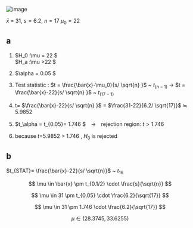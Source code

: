 ![image](https://github.com/user-attachments/assets/64a48728-9c55-4d60-bdb5-bb7f7ef2372e)

$\bar{x}$ = 31, $s=6.2$, $n=17$ $\mu_0 = 22$

## a

1. $H_0 :\mu = 22 $   
   $H_a :\mu >22 $

2. $\alpha = 0.05 $

3. Test statistic : $t = \frac{\bar{x}-\mu_0}{s/ \sqrt{n} }$ ~ $t_{(n-1)}$ →
   $t = \frac{\bar{x}-22}{s/ \sqrt{n} }$ ~ $t_{(17-1)}$ 

4. t= $\frac{\bar{x}-22}{s/ \sqrt{n} }$ = $\frac{31-22}{6.2/ \sqrt{17}}$ ≒ 5.9852 

5. $t_\alpha = t_{0.05}= 1.746 $　→　rejection region: $t > 1.746$

6. because $t$=5.9852 > 1.746 , $H_0$ is rejected   

## b

$t_{STAT}= \frac{\bar{x}-22}{s/ \sqrt{n}}$ ~ $t_{16}$

$$
\mu \in \bar{x} \pm t_{0.1/2} \cdot \frac{s}{\sqrt{n}}
$$

$$
\mu \in 31 \pm t_{0.05} \cdot \frac{6.2}{\sqrt{17}}
$$

$$
\mu \in 31 \pm 1.746 \cdot \frac{6.2}{\sqrt{17}}
$$

$$
\mu \in (28.3745,33.6255)
$$
